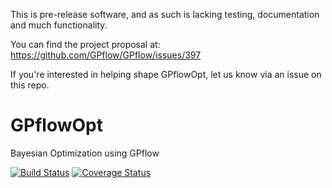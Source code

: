 This is pre-release software, and as such is lacking testing, documentation and much functionality. 

You can find the project proposal at: https://github.com/GPflow/GPflow/issues/397

If you're interested in helping shape GPflowOpt, let us know via an issue on this repo.

# GPflowOpt
Bayesian Optimization using GPflow

[![Build Status](https://travis-ci.org/GPflow/GPflowOpt.svg?branch=master)](https://travis-ci.org/GPflow/GPflowOpt)
[![Coverage Status](https://codecov.io/gh/GPflow/GPflowOpt/branch/master/graph/badge.svg)](https://codecov.io/gh/GPflow/GPflowOpt)

